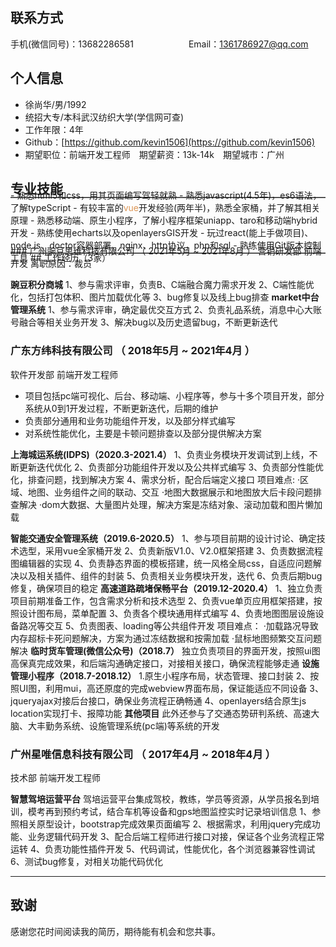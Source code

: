 ## 联系方式
手机(微信同号)：13682286581&emsp;&emsp;&emsp;&emsp;&emsp;&emsp; Email：1361786927@qq.com
## 个人信息
 - 徐尚华/男/1992
 - 统招大专/本科武汉纺织大学(学信网可查)
 - 工作年限：4年
 - Github：[https://github.com/kevin1506](https://github.com/kevin1506)
 - 期望职位：前端开发工程师&emsp;期望薪资：13k-14k&emsp;期望城市：广州
## 专业技能
<hr style="width:100%;height:1px;border:none;border-top:1px solid #999;margin-top:-18px;margin-bottom:-15px;" /> 
- 熟悉html5和css，用其页面编写驾轻就熟
- 熟悉javascript(4.5年)，es6语法，了解typeScript
- 有较丰富的<span style="color:#dc9656">vue</span>开发经验(两年半)，熟悉全家桶，并了解其相关原理
- 熟悉移动端、原生小程序，了解小程序框架uniapp、taro和移动端hybrid开发
- 熟练使用echarts以及openlayersGIS开发
- 玩过react(能上手做项目)、node.js、doctor容器部署、nginx、http协议，php和sql
- 熟练使用Git版本控制工具
## 工作经历（3家）
<hr style="width:100%;height:1px;border:none;border-top:1px solid #999;margin-top:-18px;margin-bottom:-15px;" /> 
### 广州豌豆思维科技有限公司 （ 2021年5月 ~ 2021年8月 ）
营销研发部 前端开发 离职原因：裁员

**豌豆积分商城**
1、参与需求评审，负责B、C端融合魔力需求开发
2、C端性能优化，包括打包体积、图片加载优化等
3、bug修复以及线上bug排查
**market中台管理系统**
1、参与需求评审，确定最优交互方式
2、负责礼品系统，消息中心大账号融合等相关业务开发
3、解决bug以及历史遗留bug，不断更新迭代
### 广东方纬科技有限公司 （ 2018年5月 ~ 2021年4月 ）
软件开发部 前端开发工程师
- 项目包括pc端可视化、后台、移动端、小程序等，参与十多个项目开发，部分系统从0到1开发过程，不断更新迭代，后期的维护
- 负责部分通用和业务功能组件开发，以及部分样式编写
- 对系统性能优化，主要是卡顿问题排查以及部分提供解决方案

**上海城运系统(IDPS)（2020.3-2021.4）**
1、负责业务模块开发调试到上线，不断更新迭代优化
2、负责部分功能组件开发以及公共样式编写
3、负责部分性能优化，排查问题，找到解决方案
4、需求分析，配合后端定义接口
项目难点:
   ·区域、地图、业务组件之间的联动、交互
   ·地图大数据展示和地图放大后卡段问题排查解决
   ·dom大数据、大量图片处理，解决方案是冻结对象、滚动加载和图片懒加载

**智能交通安全管理系统（2019.6-2020.5）**
1、参与项目前期的设计讨论、确定技术选型，采用vue全家桶开发
2、负责新版V1.0、V2.0框架搭建
3、负责数据流程图编辑器的实现
4、负责静态界面的模板搭建，统一风格全局css，自适应问题解决以及相关插件、组件的封装
5、负责相关业务模块开发，迭代
6、负责后期bug修复，确保项目的稳定
**高速道路疏堵保畅平台（2019.12-2020.4）**
1、独立负责项目前期准备工作，包含需求分析和技术选型
2、负责vue单页应用框架搭建，按照设计图布局，菜单配置
3、负责各个模块通用样式编写
4、负责地图图层设施设备路况等交互
5、负责图表、loading等公共组件开发
项目难点：
   ·加载路况导致内存超标卡死问题解决，方案为通过冻结数据和按需加载
   ·鼠标地图频繁交互问题解决
**临时货车管理(微信公众号)（2018.7）**
独立负责项目的界面开发，按照ui图高保真完成效果，和后端沟通确定接口，对接相关接口，确保流程能够走通
  **设施管理小程序（2018.7-2018.12）**
 1.原生小程序布局，状态管理、接口封装
2、按照UI图，利用mui，高还原度的完成webview界面布局，保证能适应不同设备
3、jqueryajax对接后台接口，确保业务流程正确畅通
4、openlayers结合原生js location实现打卡、报障功能
**其他项目**
此外还参与了交通态势研判系统、高速大脑、大丰勤务系统、设施管理系统(pc端)等系统的开发
  
### 广州星唯信息科技有限公司 （ 2017年4月 ~ 2018年4月 ）
技术部  前端开发工程师

**智慧驾培运营平台**
驾培运营平台集成驾校，教练，学员等资源，从学员报名到培训，模考再到预约考试，结合车机等设备和gps地图监控实时记录培训信息
1、参照相关原型设计，bootstrap完成效果页面编写
2、根据需求，利用jquery完成功能、业务逻辑代码开发
3、配合后端工程师进行接口对接，保证各个业务流程正常运转
4、负责功能性插件开发
5、代码调试，性能优化，各个浏览器兼容性调试
6、测试bug修复，对相关功能代码优化


---      
## 致谢
感谢您花时间阅读我的简历，期待能有机会和您共事。
      
